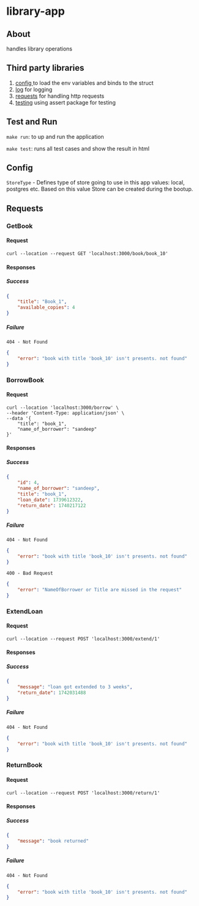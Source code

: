 # library-app

## About
handles library operations

## Third party libraries

1) [config ](github.com/kelseyhightower/envconfig) to load the env variables and binds to the struct
2) [log](go.uber.org/zap) for logging
3) [requests](https://github.com/gin-gonic/gin) for handling http requests
4) [testing](github.com/stretchr/testify/assert) using assert package for testing

## Test and Run

`make run`: to up and run the application

`make test`: runs all test cases and show the result in html

## Config

`StoreType` - Defines type of store going to use in this app values: local, postgres etc. Based on this value Store can be created during the bootup.

## Requests

### GetBook

#### Request

```
curl --location --request GET 'localhost:3000/book/book_10'
```

#### Responses

##### Success
```json
{
    "title": "Book_1",
    "available_copies": 4
}
```
##### Failure
`404 - Not Found`
```json
{
    "error": "book with title 'book_10' isn't presents. not found"
}
```

### BorrowBook

#### Request

```
curl --location 'localhost:3000/borrow' \
--header 'Content-Type: application/json' \
--data '{
    "title": "book_1",
    "name_of_borrower": "sandeep"
}'
```

#### Responses

##### Success
```json
{
    "id": 4,
    "name_of_borrower": "sandeep",
    "title": "book_1",
    "loan_date": 1739612322,
    "return_date": 1740217122
}
```
##### Failure
`404 - Not Found`
```json
{
    "error": "book with title 'book_10' isn't presents. not found"
}
```
`400 - Bad Request`
```json
{
    "error": "NameOfBorrower or Title are missed in the request"
}
```

### ExtendLoan

#### Request

```
curl --location --request POST 'localhost:3000/extend/1'
```

#### Responses

##### Success
```json
{
    "message": "loan got extended to 3 weeks",
    "return_date": 1742031488
}
```
##### Failure
`404 - Not Found`
```json
{
    "error": "book with title 'book_10' isn't presents. not found"
}
```

### ReturnBook

#### Request

```
curl --location --request POST 'localhost:3000/return/1'
```

#### Responses

##### Success
```json
{
    "message": "book returned"
}
```

##### Failure
`404 - Not Found`
```json
{
    "error": "book with title 'book_10' isn't presents. not found"
}
```
